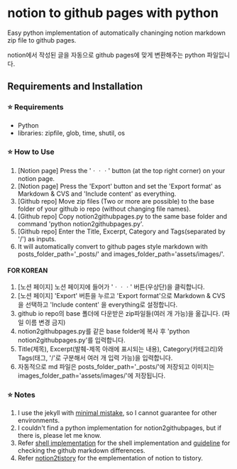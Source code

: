 # notion to github pages with python
Easy python implementation of automatically chaninging notion markdown zip file to github pages.

notion에서 작성된 글을 자동으로 github pages에 맞게 변환해주는 python 파일입니다.

## Requirements and Installation

### :star: Requirements

- Python
- libraries: zipfile, glob, time, shutil, os

### :star: How to Use

1. [Notion page] Press the 'ㆍㆍㆍ' button (at the top right corner) on your notion page.
2. [Notion page] Press the 'Export' button and set the 'Export format' as Markdown & CVS and 'Include content' as everything.
3. [Github repo] Move zip files (Two or more are possible) to the base folder of your github io repo (without changing file names).
4. [Github repo] Copy notion2githubpages.py to the same base folder and command 'python notion2githubpages.py'.
5. [Github repo] Enter the Title, Excerpt, Category and Tags(separated by '/') as inputs.
6. It will automatically convert to github pages style markdown with posts_folder_path='_posts/' and images_folder_path='assets/images/'.

#### FOR KOREAN
1. [노션 페이지] 노션 페이지에 들어가 'ㆍㆍㆍ' 버튼(우상단)을 클릭합니다.
2. [노션 페이지] 'Export' 버튼을 누르고 'Export format'으로 Markdown & CVS 을 선택하고 'Include content' 을 everything로 설정합니다.
3. github io repo의 base 폴더에 다운받은 zip파일들(여러 개 가능)을 옮깁니다. (파일 이름 변경 금지) 
4. notion2githubpages.py를 같은 base folder에 복사 후 'python notion2githubpages.py'를 입력합니다.
5. Title(제목), Excerpt(발췌-제목 아래에 표시되는 내용), Category(카테고리)와 Tags(태그, '/'로 구분해서 여러 개 입력 가능)을 입력합니다.
6. 자동적으로 md 파일은  posts_folder_path='_posts/'에 저장되고 이미지는 images_folder_path='assets/images/'에 저장됩니다. 

### :star: Notes
1. I use the jekyll with [minimal mistake](https://mademistakes.com/work/minimal-mistakes-jekyll-theme/), so I cannot guarantee for other environments.
2. I couldn't find a python implementation for notion2githubpages, but if there is, please let me know.
3. Refer [shell implementation](https://github.com/uoneway/notion-to-github-pages) for the shell implementation and [guideline](https://swieeft.github.io/2020/03/02/NotionToGithubioPorting.html) for checking the github markdown differences.
4. Refer [notion2tistory](https://www.notion.so/Notion2Tistory-f46185df1db14f8eb571d366b66c5e9c) for the emplementation of notion to tistory.
